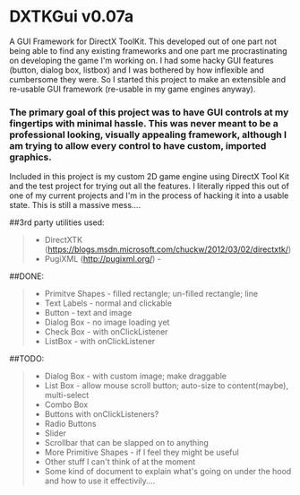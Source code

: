 # DXTKGui v0.07a

A GUI Framework for DirectX ToolKit.
This developed out of one part not being able to find any existing frameworks and one part me procrastinating on developing the game I'm working on. I had some hacky GUI features (button, dialog box, listbox) and I was bothered by how inflexible and cumbersome they were. So I started this project to make an extensible and re-usable GUI framework (re-usable in my game engines anyway).

### The primary goal of this project was to have GUI controls at my fingertips with minimal hassle. This was never meant to be a professional looking, visually appealing framework, although I am trying to allow every control to have custom, imported graphics.


Included in this project is my custom 2D game engine using DirectX Tool Kit and the test project for trying out all the features.
I literally ripped this out of one of my current projects and I'm in the process of hacking it into a usable state.
This is still a massive mess....


##3rd party utilities used:
>- DirectXTK (https://blogs.msdn.microsoft.com/chuckw/2012/03/02/directxtk/)
>- PugiXML (http://pugixml.org/) - 


##DONE:
>- Primitve Shapes - filled rectangle; un-filled rectangle; line
>- Text Labels - normal and clickable
>- Button - text and image
>- Dialog Box - no image loading yet
>- Check Box - with onClickListener
>- ListBox - with onClickListener

##TODO:
>- Dialog Box - with custom image; make draggable
>- List Box - allow mouse scroll button; auto-size to content(maybe), multi-select
>- Combo Box
>- Buttons with onClickListeners?
>- Radio Buttons
>- Slider
>- Scrollbar that can be slapped on to anything
>- More Primitive Shapes - if I feel they might be useful
>- Other stuff I can't think of at the moment
>- Some kind of document to explain what's going on under the hood and how to use it effectivily....

